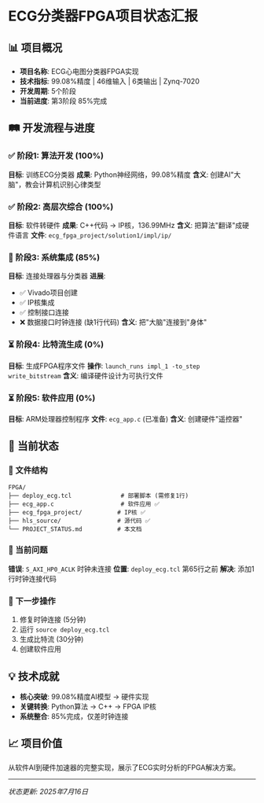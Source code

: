# ECG分类器FPGA项目状态汇报

## 📊 项目概况
- **项目名称**: ECG心电图分类器FPGA实现
- **技术指标**: 99.08%精度 | 46维输入 | 6类输出 | Zynq-7020
- **开发周期**: 5个阶段
- **当前进度**: 第3阶段 85%完成

## 🛤️ 开发流程与进度

### ✅ 阶段1: 算法开发 (100%)
**目标**: 训练ECG分类器
**成果**: Python神经网络，99.08%精度
**含义**: 创建AI"大脑"，教会计算机识别心律类型

### ✅ 阶段2: 高层次综合 (100%)  
**目标**: 软件转硬件
**成果**: C++代码 → IP核，136.99MHz
**含义**: 把算法"翻译"成硬件语言
**文件**: `ecg_fpga_project/solution1/impl/ip/`

### 🔄 阶段3: 系统集成 (85%)
**目标**: 连接处理器与分类器
**进展**: 
- ✅ Vivado项目创建
- ✅ IP核集成
- ✅ 控制接口连接
- ❌ 数据接口时钟连接 (缺1行代码)
**含义**: 把"大脑"连接到"身体"

### ⏳ 阶段4: 比特流生成 (0%)
**目标**: 生成FPGA程序文件
**操作**: `launch_runs impl_1 -to_step write_bitstream`
**含义**: 编译硬件设计为可执行文件

### ⏳ 阶段5: 软件应用 (0%)
**目标**: ARM处理器控制程序
**文件**: `ecg_app.c` (已准备)
**含义**: 创建硬件"遥控器"

## 🎯 当前状态

### 📁 文件结构
```
FPGA/
├── deploy_ecg.tcl              # 部署脚本 (需修复1行)
├── ecg_app.c                   # 软件应用 ✅
├── ecg_fpga_project/          # IP核 ✅
├── hls_source/                # 源代码 ✅
└── PROJECT_STATUS.md          # 本文档
```

### 🐛 当前问题
**错误**: `S_AXI_HP0_ACLK` 时钟未连接
**位置**: `deploy_ecg.tcl` 第65行之前
**解决**: 添加1行时钟连接代码

### 🎯 下一步操作
1. 修复时钟连接 (5分钟)
2. 运行 `source deploy_ecg.tcl`
3. 生成比特流 (30分钟)
4. 创建软件应用

## 💡 技术成就
- **核心突破**: 99.08%精度AI模型 → 硬件实现
- **关键转换**: Python算法 → C++ → FPGA IP核
- **系统整合**: 85%完成，仅差时钟连接

## 📈 项目价值
从软件AI到硬件加速器的完整实现，展示了ECG实时分析的FPGA解决方案。

---
*状态更新: 2025年7月16日*
